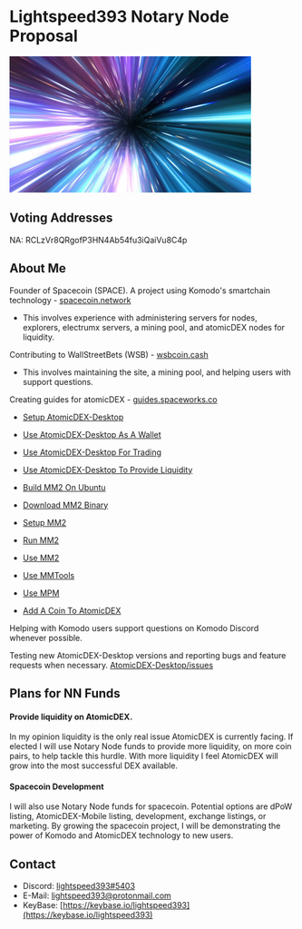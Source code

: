 # Lightspeed393 Notary Node Proposal

![lightspeed393](lightspeed393.jpg)

## Voting Addresses

NA: RCLzVr8QRgofP3HN4Ab54fu3iQaiVu8C4p

## About Me

Founder of Spacecoin (SPACE). A project using Komodo's smartchain technology - [spacecoin.network](https://spacecoin.network)

  - This involves experience with administering servers for nodes, explorers, electrumx servers, a mining pool, and atomicDEX nodes for liquidity.

Contributing to WallStreetBets (WSB) - [wsbcoin.cash](https://wsbcoin.cash)

  - This involves maintaining the site, a mining pool, and helping users with support questions.

Creating guides for atomicDEX - [guides.spaceworks.co](https:/guides.spaceworks.co)

  - [Setup AtomicDEX-Desktop](https://guides.spaceworks.co/Setup-AtomicDEX-Desktop.html)
  - [Use AtomicDEX-Desktop As A Wallet](https://guides.spaceworks.co/Use-AtomicDEX-Desktop-As-A-Wallet.html)
  - [Use AtomicDEX-Desktop For Trading](https://guides.spaceworks.co/Use-AtomicDEX-Desktop-For-Trading.html)
  - [Use AtomicDEX-Desktop To Provide Liquidity](https://guides.spaceworks.co/Use-AtomicDEX-Desktop-To-Provide-Liquidity.html)

  - [Build MM2 On Ubuntu](https://guides.spaceworks.co/Build-MM2-On-Ubuntu.html)
  - [Download MM2 Binary](https://guides.spaceworks.co/Download-MM2-Binary.html)
  - [Setup MM2](https://guides.spaceworks.co/Setup-MM2.html)
  - [Run MM2](https://guides.spaceworks.co/Run-MM2.html)
  - [Use MM2](https://guides.spaceworks.co/Use-MM2.html)

  - [Use MMTools](https://guides.spaceworks.co/Use-MMTools.html)
  - [Use MPM](https://guides.spaceworks.co/Use-MPM.html)

  - [Add A Coin To AtomicDEX](https://guides.spaceworks.co/Add-A-Coin-To-AtomicDEX.html)

Helping with Komodo users support questions on Komodo Discord whenever possible.

Testing new AtomicDEX-Desktop versions and reporting bugs and feature requests when necessary. [AtomicDEX-Desktop/issues](https://github.com/KomodoPlatform/atomicDEX-Desktop/issues?q=is%3Aissue+author%3Alightspeed393)

## Plans for NN Funds

#### Provide liquidity on AtomicDEX.

  In my opinion liquidity is the only real issue AtomicDEX is currently facing. If elected I will use Notary Node funds to provide more liquidity, on more coin pairs, to help tackle this hurdle. With more liquidity I feel AtomicDEX will grow into the most successful DEX available.

#### Spacecoin Development

  I will also use Notary Node funds for spacecoin. Potential options are dPoW listing, AtomicDEX-Mobile listing, development, exchange listings, or marketing. By growing the spacecoin project, I will be demonstrating the power of Komodo and AtomicDEX technology to new users.

## Contact

- Discord: [lightspeed393#5403](https://discordapp.com/users/701906685274357892/)
- E-Mail: [lightspeed393@protonmail.com](mailto:lightspeed393@protonmail.com)
- KeyBase: [https://keybase.io/lightspeed393](https://keybase.io/lightspeed393)
